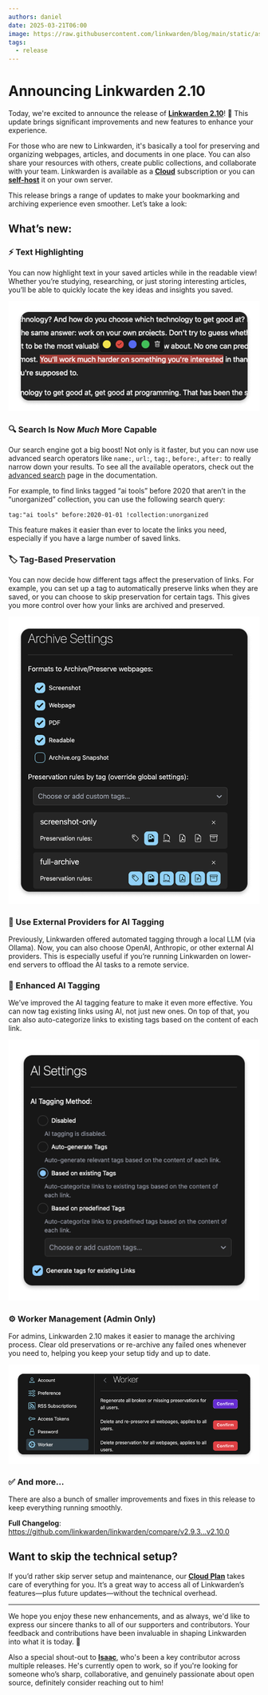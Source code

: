 ```yaml
---
authors: daniel
date: 2025-03-21T06:00
image: https://raw.githubusercontent.com/linkwarden/blog/main/static/assets/social_previews/1.jpg
tags:
  - release
---
```


# Announcing Linkwarden 2.10

Today, we're excited to announce the release of **[Linkwarden 2.10](https://linkwarden.app/?utm_source=Blog&utm_medium=social&utm_campaign=v2_10_announcement)**! 🥳 This update brings significant improvements and new features to enhance your experience.

For those who are new to Linkwarden, it's basically a tool for preserving and organizing webpages, articles, and documents in one place. You can also share your resources with others, create public collections, and collaborate with your team. Linkwarden is available as a **[Cloud](https://linkwarden.app/#pricing)** subscription or you can **[self-host](https://docs.linkwarden.app/self-hosting/installation)** it on your own server.

This release brings a range of updates to make your bookmarking and archiving experience even smoother. Let’s take a look:

<!--truncate-->

## What’s new:

### ⚡️ Text Highlighting

You can now highlight text in your saved articles while in the readable view! Whether you’re studying, researching, or just storing interesting articles, you’ll be able to quickly locate the key ideas and insights you saved.

<p align="center">
  <img src="/assets/v2.10/highlight.png" alt="Text Highlighting Image" />
</p>

### 🔍 Search Is Now _Much_ More Capable

Our search engine got a big boost! Not only is it faster, but you can now use advanced search operators like `name:`, `url:`, `tag:`, `before:`, `after:` to really narrow down your results. To see all the available operators, check out the [advanced search](https://docs.linkwarden.app/usage/advanced-search) page in the documentation.

For example, to find links tagged “ai tools” before 2020 that aren’t in the “unorganized” collection, you can use the following search query:

```
tag:"ai tools" before:2020-01-01 !collection:unorganized
```

This feature makes it easier than ever to locate the links you need, especially if you have a large number of saved links.

### 🏷️ Tag-Based Preservation

You can now decide how different tags affect the preservation of links. For example, you can set up a tag to automatically preserve links when they are saved, or you can choose to skip preservation for certain tags. This gives you more control over how your links are archived and preserved.

<p align="center">
  <img src="/assets/v2.10/tag_based_preservation.png" alt="Tag-Based Preservation Image" />
</p>

### 👾 Use External Providers for AI Tagging

Previously, Linkwarden offered automated tagging through a local LLM (via Ollama). Now, you can also choose OpenAI, Anthropic, or other external AI providers. This is especially useful if you’re running Linkwarden on lower-end servers to offload the AI tasks to a remote service.

### 🚀 Enhanced AI Tagging

We’ve improved the AI tagging feature to make it even more effective. You can now tag existing links using AI, not just new ones. On top of that, you can also auto-categorize links to existing tags based on the content of each link.

<p align="center">
  <img src="/assets/v2.10/ai_tagging.png" alt="AI Tagging Image" />
</p>

### ⚙️ Worker Management (Admin Only)

For admins, Linkwarden 2.10 makes it easier to manage the archiving process. Clear old preservations or re-archive any failed ones whenever you need to, helping you keep your setup tidy and up to date.

<p align="center">
  <img src="/assets/v2.10/worker_page.png" alt="Worker Page Image" />
</p>

### ✅ And more...

There are also a bunch of smaller improvements and fixes in this release to keep everything running smoothly.

**Full Changelog**: https://github.com/linkwarden/linkwarden/compare/v2.9.3...v2.10.0

## Want to skip the technical setup?

If you’d rather skip server setup and maintenance, our **[Cloud Plan](https://linkwarden.app/#pricing)** takes care of everything for you. It’s a great way to access all of Linkwarden’s features—plus future updates—without the technical overhead.

---

We hope you enjoy these new enhancements, and as always, we'd like to express our sincere thanks to all of our supporters and contributors. Your feedback and contributions have been invaluable in shaping Linkwarden into what it is today. 🚀

Also a special shout-out to **[Isaac](https://github.com/il516)**, who's been a key contributor across multiple releases. He's currently open to work, so if you're looking for someone who’s sharp, collaborative, and genuinely passionate about open source, definitely consider reaching out to him!
